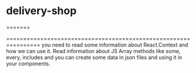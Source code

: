# delivery-shop

=======


================================================================
you need to read some information about React.Context and how we can use it.
Read information about JS Array methods like some, every, includes
and you can create some data in json files and using it in your components.